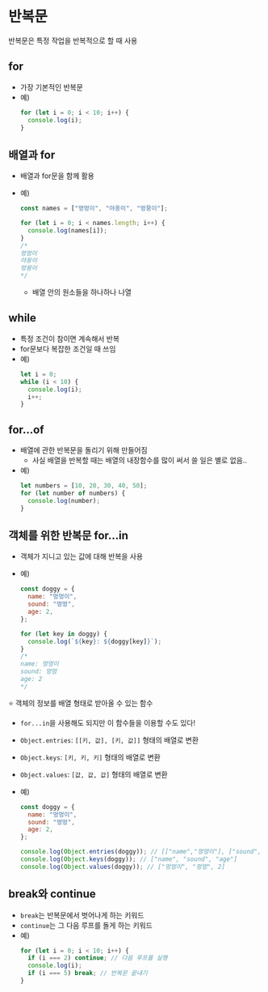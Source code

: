 # 반복문

반복문은 특정 작업을 반복적으로 할 때 사용

## for

- 가장 기본적인 반복문
- 예)
  ```js
  for (let i = 0; i < 10; i++) {
    console.log(i);
  }
  ```

## 배열과 for

- 배열과 for문을 함께 활용
- 예)

  ```js
  const names = ["멍멍이", "야옹이", "멍뭉이"];

  for (let i = 0; i < names.length; i++) {
    console.log(names[i]);
  }
  /*
  멍멍이
  야옹이
  멍뭉이
  */
  ```

  - 배열 안의 원소들을 하나하나 나열

## while

- 특정 조건이 참이면 계속해서 반복
- for문보다 복잡한 조건일 때 쓰임
- 예)
  ```js
  let i = 0;
  while (i < 10) {
    console.log(i);
    i++;
  }
  ```

## for...of

- 배열에 관한 반복문을 돌리기 위해 만들어짐
  - 사실 배열을 반복할 때는 배열의 내장함수를 많이 써서 쓸 일은 별로 없음..
- 예)
  ```js
  let numbers = [10, 20, 30, 40, 50];
  for (let number of numbers) {
    console.log(number);
  }
  ```

## 객체를 위한 반복문 for...in

- 객체가 지니고 있는 값에 대해 반복을 사용
- 예)

  ```js
  const doggy = {
    name: "멍멍이",
    sound: "멍멍",
    age: 2,
  };

  for (let key in doggy) {
    console.log(`${key}: ${doggy[key]}`);
  }
  /*
  name: 멍멍이
  sound: 멍멍
  age: 2
  */
  ```

⭐ 객체의 정보를 배열 형태로 받아올 수 있는 함수

- `for...in`을 사용해도 되지만 이 함수들을 이용할 수도 있다!
- `Object.entries`: `[[키, 값], [키, 값]]` 형태의 배열로 변환
- `Object.keys`: `[키, 키, 키]` 형태의 배열로 변환
- `Object.values`: `[값, 값, 값]` 형태의 배열로 변환
- 예)

  ```js
  const doggy = {
    name: "멍멍이",
    sound: "멍멍",
    age: 2,
  };

  console.log(Object.entries(doggy)); // [["name","멍멍이"], ["sound", "멍멍"], ["age", 2]]
  console.log(Object.keys(doggy)); // ["name", "sound", "age"]
  console.log(Object.values(doggy)); // ["멍멍이", "멍멍", 2]
  ```

## break와 continue

- `break`는 반복문에서 벗어나게 하는 키워드
- `continue`는 그 다음 루프를 돌게 하는 키워드
- 예)
  ```js
  for (let i = 0; i < 10; i++) {
    if (i === 2) continue; // 다음 루프를 실행
    console.log(i);
    if (i === 5) break; // 반복문 끝내기
  }
  ```
